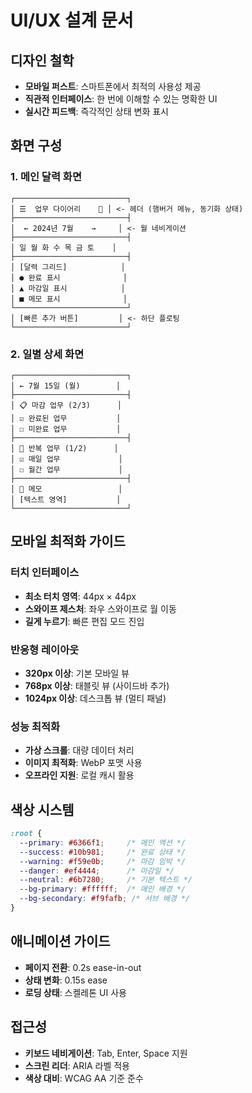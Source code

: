 # UI/UX 설계 문서

## 디자인 철학
- **모바일 퍼스트**: 스마트폰에서 최적의 사용성 제공
- **직관적 인터페이스**: 한 번에 이해할 수 있는 명확한 UI
- **실시간 피드백**: 즉각적인 상태 변화 표시

## 화면 구성

### 1. 메인 달력 화면
```
┌─────────────────────────┐
│ ☰  업무 다이어리    🔄 │ <- 헤더 (햄버거 메뉴, 동기화 상태)
├─────────────────────────┤
│  ← 2024년 7월    →     │ <- 월 네비게이션
├─────────────────────────┤
│ 일 월 화 수 목 금 토    │
├─────────────────────────┤
│ [달력 그리드]            │
│ ● 완료 표시              │
│ ▲ 마감일 표시            │
│ ■ 메모 표시              │
└─────────────────────────┘
│ [빠른 추가 버튼]         │ <- 하단 플로팅
└─────────────────────────┘
```

### 2. 일별 상세 화면
```
┌─────────────────────────┐
│ ← 7월 15일 (월)        │
├─────────────────────────┤
│ 📋 마감 업무 (2/3)      │
│ ☑ 완료된 업무           │
│ ☐ 미완료 업무           │
├─────────────────────────┤
│ 🔄 반복 업무 (1/2)      │
│ ☑ 매일 업무             │
│ ☐ 월간 업무             │
├─────────────────────────┤
│ 📝 메모                 │
│ [텍스트 영역]           │
└─────────────────────────┘
```

## 모바일 최적화 가이드

### 터치 인터페이스
- **최소 터치 영역**: 44px × 44px
- **스와이프 제스처**: 좌우 스와이프로 월 이동
- **길게 누르기**: 빠른 편집 모드 진입

### 반응형 레이아웃
- **320px 이상**: 기본 모바일 뷰
- **768px 이상**: 태블릿 뷰 (사이드바 추가)
- **1024px 이상**: 데스크톱 뷰 (멀티 패널)

### 성능 최적화
- **가상 스크롤**: 대량 데이터 처리
- **이미지 최적화**: WebP 포맷 사용
- **오프라인 지원**: 로컬 캐시 활용

## 색상 시스템
```css
:root {
  --primary: #6366f1;     /* 메인 액션 */
  --success: #10b981;     /* 완료 상태 */
  --warning: #f59e0b;     /* 마감 임박 */
  --danger: #ef4444;      /* 마감일 */
  --neutral: #6b7280;     /* 기본 텍스트 */
  --bg-primary: #ffffff;  /* 메인 배경 */
  --bg-secondary: #f9fafb; /* 서브 배경 */
}
```

## 애니메이션 가이드
- **페이지 전환**: 0.2s ease-in-out
- **상태 변화**: 0.15s ease
- **로딩 상태**: 스켈레톤 UI 사용

## 접근성
- **키보드 네비게이션**: Tab, Enter, Space 지원
- **스크린 리더**: ARIA 라벨 적용
- **색상 대비**: WCAG AA 기준 준수